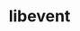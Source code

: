 ---
title: "libevent"
layout: cache
categories: [package, develop-2025-01-12]
meta: {"versions": ["2.1.12"], "compilers": ["gcc@=10.5.0", "gcc@=11.1.0", "gcc@=11.4.0", "gcc@=12.3.0", "gcc@=12.4.0", "gcc@=13.2.0", "gcc@=13.3.0", "gcc@=7.3.1", "gcc@=9.4.0", "oneapi@=2024.1.0", "oneapi@=2024.2.1"], "oss": ["amzn2", "centos7", "rhel8", "ubuntu20.04", "ubuntu22.04", "ubuntu24.04"], "platforms": ["linux"], "targets": ["aarch64", "neoverse_v1", "ppc64le", "x86_64_v3", "x86_64_v4"], "stacks": ["aws-isc", "aws-isc-aarch64", "aws-pcluster-neoverse_v1", "aws-pcluster-x86_64_v4", "data-vis-sdk", "developer-tools-aarch64-linux-gnu", "developer-tools-x86_64_v3-linux-gnu", "e4s", "e4s-oneapi", "e4s-power", "ml-linux-aarch64-cpu", "ml-linux-aarch64-cuda", "ml-linux-x86_64-cpu", "ml-linux-x86_64-cuda", "radiuss-aws", "radiuss-aws-aarch64", "root", "tutorial"], "num_specs": 16, "num_specs_by_stack": {"root": 16, "radiuss-aws-aarch64": 2, "aws-isc-aarch64": 1, "aws-pcluster-neoverse_v1": 1, "aws-isc": 1, "radiuss-aws": 2, "aws-pcluster-x86_64_v4": 2, "developer-tools-x86_64_v3-linux-gnu": 1, "developer-tools-aarch64-linux-gnu": 1, "e4s-power": 1, "data-vis-sdk": 1, "e4s": 1, "tutorial": 2, "e4s-oneapi": 1, "ml-linux-aarch64-cuda": 1, "ml-linux-aarch64-cpu": 1, "ml-linux-x86_64-cpu": 1, "ml-linux-x86_64-cuda": 1}}
spec_details: [{"hash": "qnxmh73u37vujomppderww2m6lrfteet", "compiler": "gcc@=7.3.1", "versions": ["2.1.12"], "os": "amzn2", "platform": "linux", "target": "aarch64", "variants": ["build_system=autotools", "+openssl"], "stacks": ["root", "radiuss-aws-aarch64", "aws-isc-aarch64"], "size": "-", "tarball": "https://binaries.spack.io/develop-2025-01-12/build_cache/linux-amzn2-aarch64/gcc-7.3.1/libevent-2.1.12/linux-amzn2-aarch64-gcc-7.3.1-libevent-2.1.12-qnxmh73u37vujomppderww2m6lrfteet.spack"}, {"hash": "tivrn62ylqgvaguw2i56bpb2fs6c4enz", "compiler": "gcc@=7.3.1", "versions": ["2.1.12"], "os": "amzn2", "platform": "linux", "target": "aarch64", "variants": ["build_system=autotools", "+openssl"], "stacks": ["root", "radiuss-aws-aarch64"], "size": "-", "tarball": "https://binaries.spack.io/develop-2025-01-12/build_cache/linux-amzn2-aarch64/gcc-7.3.1/libevent-2.1.12/linux-amzn2-aarch64-gcc-7.3.1-libevent-2.1.12-tivrn62ylqgvaguw2i56bpb2fs6c4enz.spack"}, {"hash": "dj6yj7zv4rcqlsi7p2reudhdmdtavkse", "compiler": "gcc@=12.4.0", "versions": ["2.1.12"], "os": "amzn2", "platform": "linux", "target": "neoverse_v1", "variants": ["build_system=autotools", "+openssl"], "stacks": ["root", "aws-pcluster-neoverse_v1"], "size": "-", "tarball": "https://binaries.spack.io/develop-2025-01-12/build_cache/linux-amzn2-neoverse_v1/gcc-12.4.0/libevent-2.1.12/linux-amzn2-neoverse_v1-gcc-12.4.0-libevent-2.1.12-dj6yj7zv4rcqlsi7p2reudhdmdtavkse.spack"}, {"hash": "utdqzuljd7dvkuljxoqej37p6ypmcqol", "compiler": "gcc@=7.3.1", "versions": ["2.1.12"], "os": "amzn2", "platform": "linux", "target": "x86_64_v3", "variants": ["build_system=autotools", "+openssl"], "stacks": ["root", "aws-isc", "radiuss-aws"], "size": "-", "tarball": "https://binaries.spack.io/develop-2025-01-12/build_cache/linux-amzn2-x86_64_v3/gcc-7.3.1/libevent-2.1.12/linux-amzn2-x86_64_v3-gcc-7.3.1-libevent-2.1.12-utdqzuljd7dvkuljxoqej37p6ypmcqol.spack"}, {"hash": "u2nddleuqd5jxts7ezhzweqf363qbfod", "compiler": "gcc@=7.3.1", "versions": ["2.1.12"], "os": "amzn2", "platform": "linux", "target": "x86_64_v3", "variants": ["build_system=autotools", "+openssl"], "stacks": ["root", "radiuss-aws"], "size": "-", "tarball": "https://binaries.spack.io/develop-2025-01-12/build_cache/linux-amzn2-x86_64_v3/gcc-7.3.1/libevent-2.1.12/linux-amzn2-x86_64_v3-gcc-7.3.1-libevent-2.1.12-u2nddleuqd5jxts7ezhzweqf363qbfod.spack"}, {"hash": "mqrd5qtkiijbndgrrs7s2s73cn4xe32y", "compiler": "oneapi@=2024.1.0", "versions": ["2.1.12"], "os": "amzn2", "platform": "linux", "target": "x86_64_v3", "variants": ["build_system=autotools", "+openssl"], "stacks": ["root", "aws-pcluster-x86_64_v4"], "size": "-", "tarball": "https://binaries.spack.io/develop-2025-01-12/build_cache/linux-amzn2-x86_64_v3/oneapi-2024.1.0/libevent-2.1.12/linux-amzn2-x86_64_v3-oneapi-2024.1.0-libevent-2.1.12-mqrd5qtkiijbndgrrs7s2s73cn4xe32y.spack"}, {"hash": "o4xv6j57a2xsrbwmqsq4knuu6a5lmups", "compiler": "oneapi@=2024.1.0", "versions": ["2.1.12"], "os": "amzn2", "platform": "linux", "target": "x86_64_v4", "variants": ["build_system=autotools", "+openssl"], "stacks": ["root", "aws-pcluster-x86_64_v4"], "size": "-", "tarball": "https://binaries.spack.io/develop-2025-01-12/build_cache/linux-amzn2-x86_64_v4/oneapi-2024.1.0/libevent-2.1.12/linux-amzn2-x86_64_v4-oneapi-2024.1.0-libevent-2.1.12-o4xv6j57a2xsrbwmqsq4knuu6a5lmups.spack"}, {"hash": "wbhoq5xwppfyb3ye266dfzpngtzldhk2", "compiler": "gcc@=10.5.0", "versions": ["2.1.12"], "os": "centos7", "platform": "linux", "target": "x86_64_v3", "variants": ["build_system=autotools", "+openssl"], "stacks": ["root", "developer-tools-x86_64_v3-linux-gnu"], "size": "-", "tarball": "https://binaries.spack.io/develop-2025-01-12/build_cache/linux-centos7-x86_64_v3/gcc-10.5.0/libevent-2.1.12/linux-centos7-x86_64_v3-gcc-10.5.0-libevent-2.1.12-wbhoq5xwppfyb3ye266dfzpngtzldhk2.spack"}, {"hash": "3nhmv44jbnuq4pd3skoie6jezfeheocx", "compiler": "gcc@=13.3.0", "versions": ["2.1.12"], "os": "rhel8", "platform": "linux", "target": "aarch64", "variants": ["build_system=autotools", "+openssl"], "stacks": ["root", "developer-tools-aarch64-linux-gnu"], "size": "-", "tarball": "https://binaries.spack.io/develop-2025-01-12/build_cache/linux-rhel8-aarch64/gcc-13.3.0/libevent-2.1.12/linux-rhel8-aarch64-gcc-13.3.0-libevent-2.1.12-3nhmv44jbnuq4pd3skoie6jezfeheocx.spack"}, {"hash": "yu6q3gpe22qz7ghjmmumskh25rzkk2zn", "compiler": "gcc@=9.4.0", "versions": ["2.1.12"], "os": "ubuntu20.04", "platform": "linux", "target": "ppc64le", "variants": ["build_system=autotools", "+openssl"], "stacks": ["root", "e4s-power"], "size": "-", "tarball": "https://binaries.spack.io/develop-2025-01-12/build_cache/linux-ubuntu20.04-ppc64le/gcc-9.4.0/libevent-2.1.12/linux-ubuntu20.04-ppc64le-gcc-9.4.0-libevent-2.1.12-yu6q3gpe22qz7ghjmmumskh25rzkk2zn.spack"}, {"hash": "tctroz6qbgfj6mrvkdwdqtcy2cmxbdws", "compiler": "gcc@=11.1.0", "versions": ["2.1.12"], "os": "ubuntu20.04", "platform": "linux", "target": "x86_64_v3", "variants": ["build_system=autotools", "+openssl"], "stacks": ["root", "data-vis-sdk"], "size": "-", "tarball": "https://binaries.spack.io/develop-2025-01-12/build_cache/linux-ubuntu20.04-x86_64_v3/gcc-11.1.0/libevent-2.1.12/linux-ubuntu20.04-x86_64_v3-gcc-11.1.0-libevent-2.1.12-tctroz6qbgfj6mrvkdwdqtcy2cmxbdws.spack"}, {"hash": "jzgrsae4gv3qq47xektqqncwlmrp2k6q", "compiler": "gcc@=11.4.0", "versions": ["2.1.12"], "os": "ubuntu22.04", "platform": "linux", "target": "x86_64_v3", "variants": ["build_system=autotools", "+openssl"], "stacks": ["root", "e4s", "tutorial"], "size": "-", "tarball": "https://binaries.spack.io/develop-2025-01-12/build_cache/linux-ubuntu22.04-x86_64_v3/gcc-11.4.0/libevent-2.1.12/linux-ubuntu22.04-x86_64_v3-gcc-11.4.0-libevent-2.1.12-jzgrsae4gv3qq47xektqqncwlmrp2k6q.spack"}, {"hash": "cc3nsspsu3lt5l4ruinlipo3bmtlgvmp", "compiler": "gcc@=12.3.0", "versions": ["2.1.12"], "os": "ubuntu22.04", "platform": "linux", "target": "x86_64_v3", "variants": ["build_system=autotools", "+openssl"], "stacks": ["root", "tutorial"], "size": "-", "tarball": "https://binaries.spack.io/develop-2025-01-12/build_cache/linux-ubuntu22.04-x86_64_v3/gcc-12.3.0/libevent-2.1.12/linux-ubuntu22.04-x86_64_v3-gcc-12.3.0-libevent-2.1.12-cc3nsspsu3lt5l4ruinlipo3bmtlgvmp.spack"}, {"hash": "p22phhxsdehvft6z3nxgfrjhjdtrrwwr", "compiler": "oneapi@=2024.2.1", "versions": ["2.1.12"], "os": "ubuntu22.04", "platform": "linux", "target": "x86_64_v3", "variants": ["build_system=autotools", "+openssl"], "stacks": ["root", "e4s-oneapi"], "size": "-", "tarball": "https://binaries.spack.io/develop-2025-01-12/build_cache/linux-ubuntu22.04-x86_64_v3/oneapi-2024.2.1/libevent-2.1.12/linux-ubuntu22.04-x86_64_v3-oneapi-2024.2.1-libevent-2.1.12-p22phhxsdehvft6z3nxgfrjhjdtrrwwr.spack"}, {"hash": "am5rtjlz7kfpyxbhzm4a6vthdpadpf5l", "compiler": "gcc@=13.2.0", "versions": ["2.1.12"], "os": "ubuntu24.04", "platform": "linux", "target": "aarch64", "variants": ["build_system=autotools", "+openssl"], "stacks": ["root", "ml-linux-aarch64-cuda", "ml-linux-aarch64-cpu"], "size": "-", "tarball": "https://binaries.spack.io/develop-2025-01-12/build_cache/linux-ubuntu24.04-aarch64/gcc-13.2.0/libevent-2.1.12/linux-ubuntu24.04-aarch64-gcc-13.2.0-libevent-2.1.12-am5rtjlz7kfpyxbhzm4a6vthdpadpf5l.spack"}, {"hash": "mplyrfpsob4sz4uulqwo3zaal6xfod7a", "compiler": "gcc@=13.2.0", "versions": ["2.1.12"], "os": "ubuntu24.04", "platform": "linux", "target": "x86_64_v3", "variants": ["build_system=autotools", "+openssl"], "stacks": ["root", "ml-linux-x86_64-cpu", "ml-linux-x86_64-cuda"], "size": "-", "tarball": "https://binaries.spack.io/develop-2025-01-12/build_cache/linux-ubuntu24.04-x86_64_v3/gcc-13.2.0/libevent-2.1.12/linux-ubuntu24.04-x86_64_v3-gcc-13.2.0-libevent-2.1.12-mplyrfpsob4sz4uulqwo3zaal6xfod7a.spack"}]
---